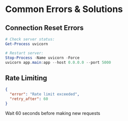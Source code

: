 # Common Errors & Solutions

## Connection Reset Errors
```powershell
# Check server status:
Get-Process uvicorn

# Restart server:
Stop-Process -Name uvicorn -Force
uvicorn app.main:app --host 0.0.0.0 --port 5000
```

## Rate Limiting
```json
{
  "error": "Rate limit exceeded",
  "retry_after": 60
}
```
Wait 60 seconds before making new requests
